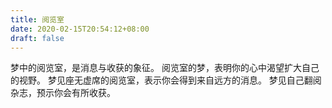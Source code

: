 ```yaml
---
title: 阅览室
date: 2020-02-15T20:54:12+08:00
draft: false
---
```


梦中的阅览室，是消息与收获的象征。
阅览室的梦，表明你的心中渴望扩大自己的视野。
梦见座无虚席的阅览室，表示你会得到来自远方的消息。
梦见自己翻阅杂志，预示你会有所收获。
